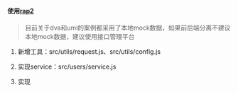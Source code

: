 #### 使用[rap2](http://rap2.taobao.org/)
> 目前关于dva和umi的案例都采用了本地mock数据，如果前后端分离不建议本地mock数据，建议使用接口管理平台

 1. 新增工具：src/utils/request.js、src/utils/config.js

 2. 实现service：src/users/service.js

 3. 实现